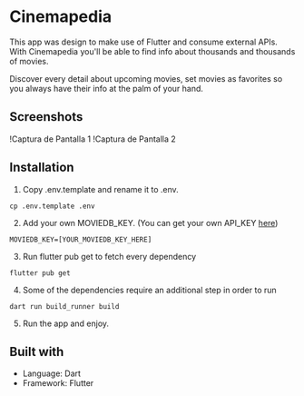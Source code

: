 # Cinemapedia

This app was design to make use of Flutter and consume external APIs.
With Cinemapedia you'll be able to find info about thousands and thousands of movies.

Discover every detail about upcoming movies, set movies as favorites so you always have their info at the palm of your hand.

## Screenshots

!Captura de Pantalla 1
!Captura de Pantalla 2

## Installation

1. Copy .env.template and rename it to .env.
```shell
cp .env.template .env
```
2. Add your own MOVIEDB_KEY. (You can get your own API_KEY [here](https://www.themoviedb.org/))
```
MOVIEDB_KEY=[YOUR_MOVIEDB_KEY_HERE]
```
3. Run flutter pub get to fetch every dependency
```shell
flutter pub get
``` 
4. Some of the dependencies require an additional step in order to run
```shell
dart run build_runner build
```
5. Run the app and enjoy.

## Built with

- Language: Dart
- Framework: Flutter

